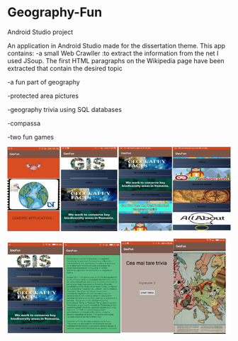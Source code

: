 # Geography-Fun
Android Studio project

An application in Android Studio made for the dissertation theme.
This app contains:
-a small Web Crawller :to extract the information from the net I used JSoup. The first HTML paragraphs on the Wikipedia page have been extracted that contain the desired topic

-a fun part of geography

-protected area pictures

-geography trivia using SQL databases

-compassa

-two fun games

![Ecran Splash](https://github.com/Sorin006/Geography-Fun/blob/master/images/ecranSplash.png)

![Activitati](https://github.com/Sorin006/Geography-Fun/blob/master/images/ecran2.png)
